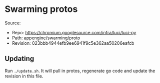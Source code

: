 # Swarming protos

Source:

*   Repo: https://chromium.googlesource.com/infra/luci/luci-py
*   Path: appengine/swarming/proto
*   Revision: 023bbb4944efb9ee6941f9c5e362aa50206eafcb

## Updating

Run `./update.sh`. It will pull in protos, regenerate go code and update the
revision in this file.
